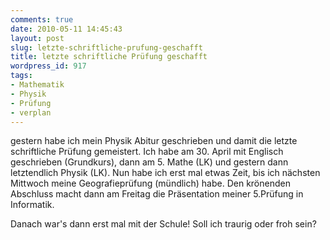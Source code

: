 ```yaml
---
comments: true
date: 2010-05-11 14:45:43
layout: post
slug: letzte-schriftliche-prufung-geschafft
title: letzte schriftliche Prüfung geschafft
wordpress_id: 917
tags:
- Mathematik
- Physik
- Prüfung
- verplan
---
```


gestern habe ich mein Physik Abitur geschrieben und damit die letzte schriftliche Prüfung gemeistert. Ich habe am 30. April mit Englisch geschrieben (Grundkurs), dann am 5. Mathe (LK) und gestern dann letztendlich Physik (LK). Nun habe ich erst mal etwas Zeit, bis ich nächsten Mittwoch meine Geografieprüfung (mündlich) habe. Den krönenden Abschluss macht dann am Freitag die Präsentation meiner 5.Prüfung in Informatik.

Danach war's dann erst mal mit der Schule! Soll ich traurig oder froh sein?
